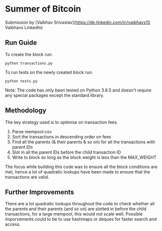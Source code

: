 # Summer of Bitcoin

Submission by [Vaibhav Srivastav](https://de.linkedin.com/in/vaibhavs10 Vaibhavs LinkedIn)

## Run Guide

To create the block run:
```
python transactions.py
```
To run tests on the newly created block run:
```
python tests.py
```

Note: The code has only been tested on Python 3.8.5 and doesn't require any special packages except the standard library.

## Methodology

The key strategy used is to optimise on transaction fees.
1. Parse mempool.csv
2. Sort the transactions in descending order on fees
3. Find all the parents (& their parents & so on) for all the transactions with parent IDs
4. Slot in all the parent IDs before the child transaction ID
5. Write to block so long as the block weight is less than the MAX_WEIGHT

The focus while building this code was to ensure all the block conditions are met, hence a lot of quadratic lookups have been made to ensure that the transactions are valid.

## Further Improvements

There are a lot quadratic lookups throughout the code to check whether all the parents and their parents (and so on) are slotted in before the child transactions, for a large mempool, this would not scale well.
Possible imporvements could to be to use hashmaps or deques for faster search and access.
